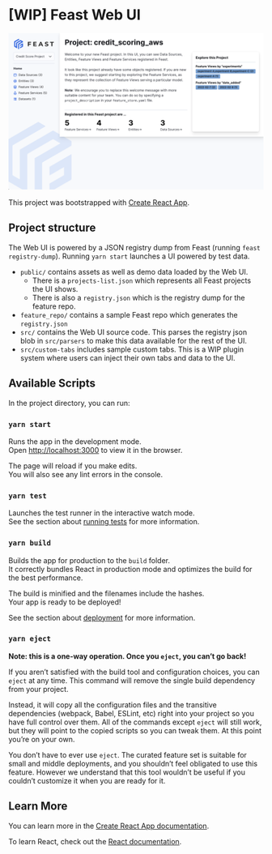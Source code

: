 # [WIP] Feast Web UI

![Sample UI](sample.png)

This project was bootstrapped with [Create React App](https://github.com/facebook/create-react-app).

## Project structure
The Web UI is powered by a JSON registry dump from Feast (running `feast registry-dump`). Running `yarn start` launches a UI
powered by test data. 
- `public/` contains assets as well as demo data loaded by the Web UI.
  - There is a `projects-list.json` which represents all Feast projects the UI shows. 
  - There is also a `registry.json` which is the registry dump for the feature repo.
- `feature_repo/` contains a sample Feast repo which generates the `registry.json`
- `src/` contains the Web UI source code. This parses the registry json blob in  `src/parsers` to make this data 
available for the rest of the UI.
- `src/custom-tabs` includes sample custom tabs. This is a WIP plugin system where users can inject their own tabs and 
data to the UI.


## Available Scripts

In the project directory, you can run:

### `yarn start`

Runs the app in the development mode.\
Open [http://localhost:3000](http://localhost:3000) to view it in the browser.

The page will reload if you make edits.\
You will also see any lint errors in the console.

### `yarn test`

Launches the test runner in the interactive watch mode.\
See the section about [running tests](https://facebook.github.io/create-react-app/docs/running-tests) for more information.

### `yarn build`

Builds the app for production to the `build` folder.\
It correctly bundles React in production mode and optimizes the build for the best performance.

The build is minified and the filenames include the hashes.\
Your app is ready to be deployed!

See the section about [deployment](https://facebook.github.io/create-react-app/docs/deployment) for more information.

### `yarn eject`

**Note: this is a one-way operation. Once you `eject`, you can’t go back!**

If you aren’t satisfied with the build tool and configuration choices, you can `eject` at any time. This command will remove the single build dependency from your project.

Instead, it will copy all the configuration files and the transitive dependencies (webpack, Babel, ESLint, etc) right into your project so you have full control over them. All of the commands except `eject` will still work, but they will point to the copied scripts so you can tweak them. At this point you’re on your own.

You don’t have to ever use `eject`. The curated feature set is suitable for small and middle deployments, and you shouldn’t feel obligated to use this feature. However we understand that this tool wouldn’t be useful if you couldn’t customize it when you are ready for it.

## Learn More

You can learn more in the [Create React App documentation](https://facebook.github.io/create-react-app/docs/getting-started).

To learn React, check out the [React documentation](https://reactjs.org/).
